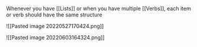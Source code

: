 Whenever you have [[Lists]] or when you have multiple [[Verbs]], each item or verb should have the same structure

![[Pasted image 20220527170424.png]]

![[Pasted image 20220603164324.png]]